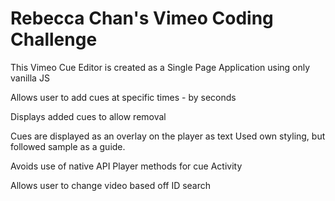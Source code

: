 # Rebecca Chan's Vimeo Coding Challenge


This Vimeo Cue Editor is created as a Single Page Application using only vanilla JS

Allows user to add cues at specific times - by seconds

Displays added cues to allow removal

Cues are displayed as an overlay on the player as text
Used own styling, but followed sample as a guide.

Avoids use of native API Player methods for cue Activity

Allows user to change video based off ID search

